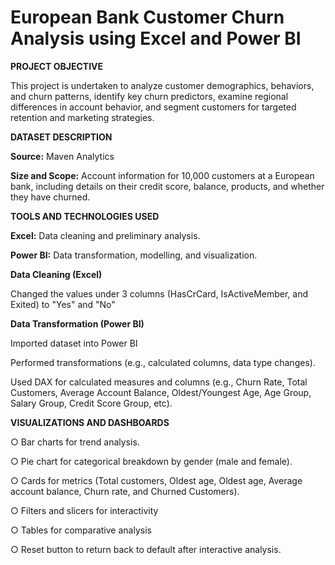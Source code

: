 # European Bank Customer Churn Analysis using Excel and Power BI
**PROJECT OBJECTIVE**

This project is undertaken to analyze customer demographics, behaviors, and churn patterns, identify key churn predictors, examine regional differences in account behavior, and segment customers for targeted retention and marketing strategies.

**DATASET DESCRIPTION**

**Source:** Maven Analytics

**Size and Scope:** Account information for 10,000 customers at a European bank, including details on their credit score, balance, products, and whether they have churned.

**TOOLS AND TECHNOLOGIES USED**

**Excel:** Data cleaning and preliminary analysis.

**Power BI:** Data transformation, modelling, and visualization.

**Data Cleaning (Excel)**

Changed the values under 3 columns (HasCrCard, IsActiveMember, and Exited) to "Yes" and "No"

**Data Transformation (Power BI)**

Imported dataset into Power BI

Performed transformations (e.g., calculated columns, data type changes).

Used DAX for calculated measures and columns (e.g., Churn Rate, Total Customers, Average Account Balance, Oldest/Youngest Age, Age Group, Salary Group, Credit Score Group, etc).

**VISUALIZATIONS AND DASHBOARDS**

○	Bar charts for trend analysis.

○	Pie chart for categorical breakdown by gender (male and female).

○	Cards for metrics (Total customers, Oldest age, Oldest age, Average account balance, Churn rate, and Churned Customers).

○	Filters and slicers for interactivity

○ Tables for comparative analysis

○ Reset button to return back to default after interactive analysis.
